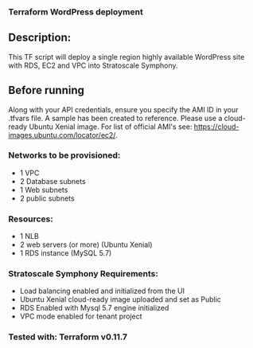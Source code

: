 ### Terraform WordPress deployment

## Description:
This TF script will deploy a single region highly available WordPress site with RDS, EC2 and VPC into Stratoscale Symphony. 

## Before running
Along with your API credentials, ensure you specify the AMI ID in your .tfvars file. A sample has been created to reference. Please use a cloud-ready Ubuntu Xenial image. For list of official AMI's see: https://cloud-images.ubuntu.com/locator/ec2/.

### Networks to be provisioned:
- 1 VPC 
- 2 Database subnets 
- 1  Web subnets 
- 2  public subnets 

### Resources:
- 1 NLB
- 2 web servers (or more) (Ubuntu Xenial)
- 1 RDS instance (MySQL 5.7)

### Stratoscale Symphony Requirements:
- Load balancing enabled and initialized from the UI
- Ubuntu Xenial cloud-ready image uploaded and set as Public 
- RDS Enabled with Mysql 5.7 engine initialized
- VPC mode enabled for tenant project

### Tested with: Terraform v0.11.7

